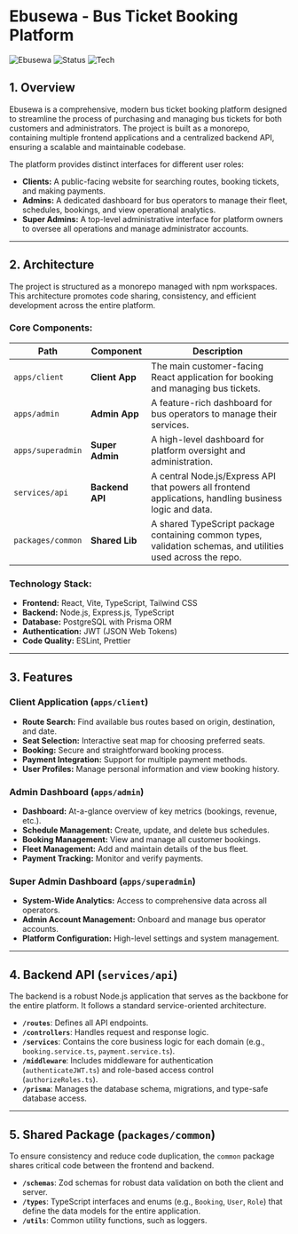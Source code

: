 # Ebusewa - Bus Ticket Booking Platform

![Ebusewa](https://img.shields.io/badge/platform-Ebusewa-blue)
![Status](https://img.shields.io/badge/status-in--development-yellow)
![Tech](https://img.shields.io/badge/tech-TypeScript%2C%20React%2C%20Node.js-brightgreen)

## 1. Overview

Ebusewa is a comprehensive, modern bus ticket booking platform designed to streamline the process of purchasing and managing bus tickets for both customers and administrators. The project is built as a monorepo, containing multiple frontend applications and a centralized backend API, ensuring a scalable and maintainable codebase.

The platform provides distinct interfaces for different user roles:
-   **Clients:** A public-facing website for searching routes, booking tickets, and making payments.
-   **Admins:** A dedicated dashboard for bus operators to manage their fleet, schedules, bookings, and view operational analytics.
-   **Super Admins:** A top-level administrative interface for platform owners to oversee all operations and manage administrator accounts.

---

## 2. Architecture

The project is structured as a monorepo managed with npm workspaces. This architecture promotes code sharing, consistency, and efficient development across the entire platform.

### Core Components:

| Path                  | Component      | Description                                                                                             |
| --------------------- | -------------- | ------------------------------------------------------------------------------------------------------- |
| `apps/client`         | **Client App** | The main customer-facing React application for booking and managing bus tickets.                        |
| `apps/admin`          | **Admin App**  | A feature-rich dashboard for bus operators to manage their services.                                    |
| `apps/superadmin`     | **Super Admin**| A high-level dashboard for platform oversight and administration.                                       |
| `services/api`        | **Backend API**| A central Node.js/Express API that powers all frontend applications, handling business logic and data.    |
| `packages/common`     | **Shared Lib** | A shared TypeScript package containing common types, validation schemas, and utilities used across the repo. |

### Technology Stack:

-   **Frontend:** React, Vite, TypeScript, Tailwind CSS
-   **Backend:** Node.js, Express.js, TypeScript
-   **Database:** PostgreSQL with Prisma ORM
-   **Authentication:** JWT (JSON Web Tokens)
-   **Code Quality:** ESLint, Prettier

---

## 3. Features

### Client Application (`apps/client`)
-   **Route Search:** Find available bus routes based on origin, destination, and date.
-   **Seat Selection:** Interactive seat map for choosing preferred seats.
-   **Booking:** Secure and straightforward booking process.
-   **Payment Integration:** Support for multiple payment methods.
-   **User Profiles:** Manage personal information and view booking history.

### Admin Dashboard (`apps/admin`)
-   **Dashboard:** At-a-glance overview of key metrics (bookings, revenue, etc.).
-   **Schedule Management:** Create, update, and delete bus schedules.
-   **Booking Management:** View and manage all customer bookings.
-   **Fleet Management:** Add and maintain details of the bus fleet.
-   **Payment Tracking:** Monitor and verify payments.

### Super Admin Dashboard (`apps/superadmin`)
-   **System-Wide Analytics:** Access to comprehensive data across all operators.
-   **Admin Account Management:** Onboard and manage bus operator accounts.
-   **Platform Configuration:** High-level settings and system management.

---

## 4. Backend API (`services/api`)

The backend is a robust Node.js application that serves as the backbone for the entire platform. It follows a standard service-oriented architecture.

-   **`/routes`**: Defines all API endpoints.
-   **`/controllers`**: Handles request and response logic.
-   **`/services`**: Contains the core business logic for each domain (e.g., `booking.service.ts`, `payment.service.ts`).
-   **`/middleware`**: Includes middleware for authentication (`authenticateJWT.ts`) and role-based access control (`authorizeRoles.ts`).
-   **`/prisma`**: Manages the database schema, migrations, and type-safe database access.

---

## 5. Shared Package (`packages/common`)

To ensure consistency and reduce code duplication, the `common` package shares critical code between the frontend and backend.

-   **`/schemas`**: Zod schemas for robust data validation on both the client and server.
-   **`/types`**: TypeScript interfaces and enums (e.g., `Booking`, `User`, `Role`) that define the data models for the entire application.
-   **`/utils`**: Common utility functions, such as loggers.
